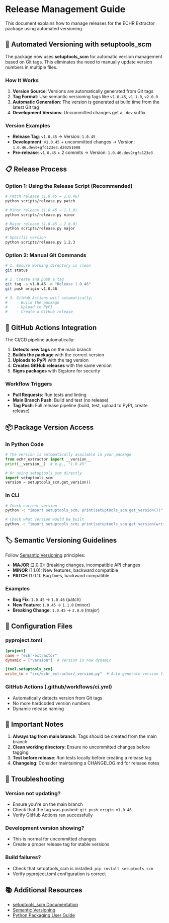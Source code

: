 # Release Management Guide

This document explains how to manage releases for the ECHR Extractor package using automated versioning.

## 🚀 Automated Versioning with setuptools_scm

The package now uses **setuptools_scm** for automatic version management based on Git tags. This eliminates the need to manually update version numbers in multiple files.

### How It Works

1. **Version Source**: Versions are automatically generated from Git tags
2. **Tag Format**: Use semantic versioning tags like `v1.0.45`, `v1.1.0`, `v2.0.0`
3. **Automatic Generation**: The version is generated at build time from the latest Git tag
4. **Development Versions**: Uncommitted changes get a `.dev` suffix

### Version Examples

- **Release Tag**: `v1.0.45` → Version: `1.0.45`
- **Development**: `v1.0.45` + uncommitted changes → Version: `1.0.46.dev0+gfc123e3.d20251008`
- **Pre-release**: `v1.0.45` + 2 commits → Version: `1.0.46.dev2+gfc123e3`

## 📋 Release Process

### Option 1: Using the Release Script (Recommended)

```bash
# Patch release (1.0.45 → 1.0.46)
python scripts/release.py patch

# Minor release (1.0.45 → 1.1.0)
python scripts/release.py minor

# Major release (1.0.45 → 2.0.0)
python scripts/release.py major

# Specific version
python scripts/release.py 1.2.3
```

### Option 2: Manual Git Commands

```bash
# 1. Ensure working directory is clean
git status

# 2. Create and push a tag
git tag -a v1.0.46 -m "Release 1.0.46"
git push origin v1.0.46

# 3. GitHub Actions will automatically:
#    - Build the package
#    - Upload to PyPI
#    - Create a GitHub release
```

## 🔄 GitHub Actions Integration

The CI/CD pipeline automatically:

1. **Detects new tags** on the main branch
2. **Builds the package** with the correct version
3. **Uploads to PyPI** with the tag version
4. **Creates GitHub releases** with the same version
5. **Signs packages** with Sigstore for security

### Workflow Triggers

- **Pull Requests**: Run tests and linting
- **Main Branch Push**: Build and test (no release)
- **Tag Push**: Full release pipeline (build, test, upload to PyPI, create release)

## 📦 Package Version Access

### In Python Code

```python
# The version is automatically available in your package
from echr_extractor import __version__
print(__version__)  # e.g., "1.0.45"

# Or using setuptools_scm directly
import setuptools_scm
version = setuptools_scm.get_version()
```

### In CLI

```bash
# Check current version
python -c "import setuptools_scm; print(setuptools_scm.get_version())"

# Check what version would be built
python -c "import setuptools_scm; print(setuptools_scm.get_version(write_to='version.py'))"
```

## 🏷️ Semantic Versioning Guidelines

Follow [Semantic Versioning](https://semver.org/) principles:

- **MAJOR** (2.0.0): Breaking changes, incompatible API changes
- **MINOR** (1.1.0): New features, backward compatible
- **PATCH** (1.0.1): Bug fixes, backward compatible

### Examples

- **Bug Fix**: `1.0.45` → `1.0.46` (patch)
- **New Feature**: `1.0.45` → `1.1.0` (minor)
- **Breaking Change**: `1.0.45` → `2.0.0` (major)

## 🔧 Configuration Files

### pyproject.toml
```toml
[project]
name = "echr-extractor"
dynamic = ["version"]  # Version is now dynamic

[tool.setuptools_scm]
write_to = "src/echr_extractor/_version.py"  # Auto-generate version file
```

### GitHub Actions (.github/workflows/ci.yml)
- Automatically detects version from Git tags
- No more hardcoded version numbers
- Dynamic release naming

## 🚨 Important Notes

1. **Always tag from main branch**: Tags should be created from the main branch
2. **Clean working directory**: Ensure no uncommitted changes before tagging
3. **Test before release**: Run tests locally before creating a release tag
4. **Changelog**: Consider maintaining a CHANGELOG.md for release notes

## 🐛 Troubleshooting

### Version not updating?
- Ensure you're on the main branch
- Check that the tag was pushed: `git push origin v1.0.46`
- Verify GitHub Actions ran successfully

### Development version showing?
- This is normal for uncommitted changes
- Create a proper release tag for stable versions

### Build failures?
- Check that setuptools_scm is installed: `pip install setuptools_scm`
- Verify pyproject.toml configuration is correct

## 📚 Additional Resources

- [setuptools_scm Documentation](https://github.com/pypa/setuptools_scm)
- [Semantic Versioning](https://semver.org/)
- [Python Packaging User Guide](https://packaging.python.org/)
